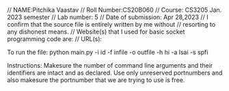 // NAME:Pitchika Vaastav
// Roll Number:CS20B060
// Course: CS3205 Jan. 2023 semester
// Lab number: 5
// Date of submission: Apr 28,2023
// I confirm that the source file is entirely written by me without
// resorting to any dishonest means.
// Website(s) that I used for basic socket programming code are:
// URL(s): 

To run the file:
    python main.py  -i id -f infile -o outfile -h hi -a lsai -s spfi

Instructions:
    Makesure the number of command line arguments and their identifiers are intact and as declared.
    Use only unreserved portnumbers and also makesure the portnumber that we are trying to use is free.